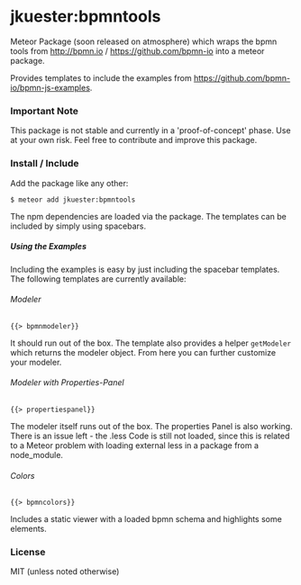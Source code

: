 # jkuester:bpmntools
Meteor Package (soon released on atmosphere) which wraps the bpmn  tools from http://bpmn.io / https://github.com/bpmn-io into a meteor package.

Provides templates to include the examples from https://github.com/bpmn-io/bpmn-js-examples.

### Important Note

This package is not stable and currently in a 'proof-of-concept' phase. Use at your own risk. Feel free to contribute and improve this package. 

### Install / Include

Add the package like any other:

```
$ meteor add jkuester:bpmntools
```

The npm dependencies are loaded via the package.
The templates can be included by simply using spacebars.

##### Using the Examples

Including the examples is easy by just including the spacebar templates. The following templates are currently available:

###### Modeler

```
{{> bpmnmodeler}}
```

It should run out of the box. The template also provides a helper `getModeler` which returns the modeler object. From here you can further customize your modeler.


###### Modeler with Properties-Panel

```
{{> propertiespanel}}
```

The modeler itself runs out of the box. The properties Panel is also working. There is an issue left - the .less Code is still not loaded, since this is related to a Meteor problem with loading external less in a package from a node_module.

###### Colors

```
{{> bpmncolors}}
```

Includes a static viewer with a loaded bpmn schema and highlights some elements.


### License

MIT (unless noted otherwise)
